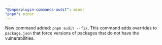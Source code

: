 ```yaml
---
"@pnpm/plugin-commands-audit": minor
"pnpm": minor
---
```


New command added: `pnpm audit --fix`. This command adds overrides to `package.json` that force versions of packages that do not have the vulnerabilities.
